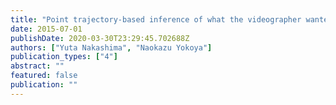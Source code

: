 ```yaml
---
title: "Point trajectory-based inference of what the videographer wanted to capture"
date: 2015-07-01
publishDate: 2020-03-30T23:29:45.702688Z
authors: ["Yuta Nakashima", "Naokazu Yokoya"]
publication_types: ["4"]
abstract: ""
featured: false
publication: ""
---
```


